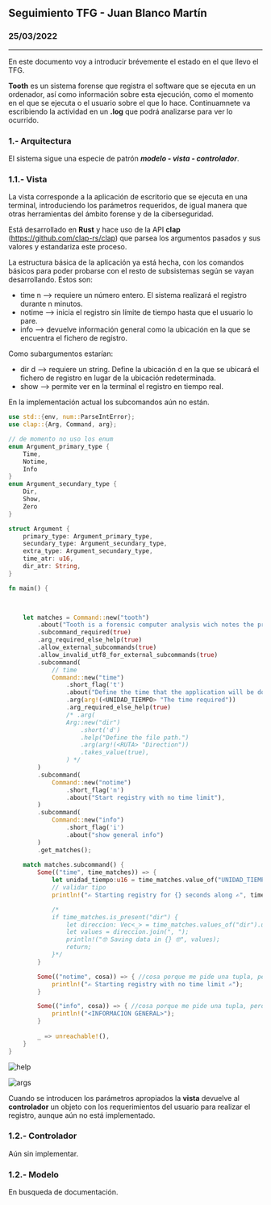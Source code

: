 ## Seguimiento TFG - Juan Blanco Martín
### 25/03/2022

---

En este documento voy a introducir brévemente el estado en el que llevo el TFG.

**Tooth** es un sistema forense que registra el software que se ejecuta en un ordenador, así como información sobre esta ejecución, como el momento en el que se ejecuta o el usuario sobre el que lo hace. Continuamnete va escribiendo la actividad en un **.log** que podrá analizarse para ver lo ocurrido.

### 1.- Arquitectura

El sistema sigue una especie de patrón ***modelo - vista - controlador***.


### 1.1.- Vista
La vista corresponde a la aplicación de escritorio que se ejecuta en una terminal, introduciendo los parámetros requeridos, de igual manera que otras herramientas del ámbito forense y de la ciberseguridad.

Está desarrollado en **Rust** y hace uso de la API **clap** (https://github.com/clap-rs/clap) que parsea los argumentos pasados y sus valores y estandariza este proceso. 

La estructura básica de la aplicación ya está hecha, con los comandos básicos para poder probarse con el resto de subsistemas según se vayan desarrollando. Estos son: 
- time n --> requiere un número entero. El sistema realizará el registro durante n minutos.
- notime --> inicia el registro sin límite de tiempo hasta que el usuario lo pare.
- info --> devuelve información general como la ubicación en la que se encuentra el fichero de registro.

Como subargumentos estarían:
- dir d --> requiere un string. Define la ubicación d en la que se ubicará el fichero de registro en lugar de la ubicación redeterminada.
- show --> permite ver en la terminal el registro en tiempo real.

En la implementación actual los subcomandos aún no están.

```rust
use std::{env, num::ParseIntError};
use clap::{Arg, Command, arg};

// de momento no uso los enum
enum Argument_primary_type {
    Time,
    Notime,
    Info
}
enum Argument_secundary_type {
    Dir,
    Show,
    Zero
}

struct Argument {
    primary_type: Argument_primary_type,
    secundary_type: Argument_secundary_type,
    extra_type: Argument_secundary_type,
    time_atr: u16,
    dir_atr: String,
}

fn main() {

    

    let matches = Command::new("tooth")
        .about("Tooth is a forensic computer analysis wich notes the programs running on your operative system.\nDocumentation: https://github.com/juanAlerta/AppRust")
        .subcommand_required(true)
        .arg_required_else_help(true)
        .allow_external_subcommands(true)
        .allow_invalid_utf8_for_external_subcommands(true)
        .subcommand(
            // time
            Command::new("time")
                .short_flag('t')
                .about("Define the time that the application will be doing the registry, or use <notime>")
                .arg(arg!(<UNIDAD_TIEMPO> "The time required"))
                .arg_required_else_help(true)
                /* .arg(
                Arg::new("dir")
                    .short('d')
                    .help("Define the file path.")
                    .arg(arg!(<RUTA> "Direction"))
                    .takes_value(true),
                ) */
        )
        .subcommand(
            Command::new("notime")
                .short_flag('n')
                .about("Start registry with no time limit"), 
        )
        .subcommand(
            Command::new("info")
                .short_flag('i')
                .about("show general info")
        )
        .get_matches();
    
    match matches.subcommand() {
        Some(("time", time_matches)) => {
            let unidad_tiempo:u16 = time_matches.value_of("UNIDAD_TIEMPO").expect("required").parse().unwrap();
            // validar tipo
            println!("✍️ Starting registry for {} seconds along ✍️", time_matches.value_of("UNIDAD_TIEMPO").expect("required"));

            /*
            if time_matches.is_present("dir") {
                let direccion: Vec<_> = time_matches.values_of("dir").unwrap().collect();
                let values = direccion.join(", ");
                println!("🤓 Saving data in {} 🤓", values);
                return;
            }*/ 
        }

        Some(("notime", cosa)) => { //cosa porque me pide una tupla, pero no hace nada
            println!("✍️ Starting registry with no time limit ✍️");
        }

        Some(("info", cosa)) => { //cosa porque me pide una tupla, pero no hace nada
            println!("<INFORMACION GENERAL>");
        }
        
        _ => unreachable!(), 
    }
}  
```
![help](https://ibb.co/wB2MN0z)

![args](https://ibb.co/hK4mHV5)

Cuando se introducen los parámetros apropiados la **vista** devuelve al **controlador** un objeto con los requerimientos del usuario para realizar el registro, aunque aún no está implementado. 

### 1.2.- Controlador
Aún sin implementar.

### 1.2.- Modelo
En busqueda de documentación.